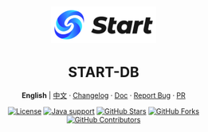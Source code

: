 <div align= "center">
    <img src="https://github.com/Spatio-Temporal-Lab/start-db-doc/blob/main/icon/logo.png?raw=true" alt="">
</div>

<div align= "center">

# START-DB

**English** | [中文]() · [Changelog]() · [Doc](https://github.com/Spatio-Temporal-Lab/start-db-doc) · [Report Bug](https://github.com/Spatio-Temporal-Lab/start-db/issues) · [PR](https://github.com/Spatio-Temporal-Lab/start-db/pulls) 

[![License](https://img.shields.io/badge/license-GPLv3-green)](https://www.apache.org/licenses/LICENSE-2.0.html)
[![Java support](https://img.shields.io/badge/java-8-green)](https://openjdk.java.net/)
[![GitHub Stars](https://img.shields.io/github/stars/Spatio-Temporal-Lab/start-db)](https://github.com/chat2db/Chat2DB/stargazers)
[![GitHub Forks](https://img.shields.io/github/forks/Spatio-Temporal-Lab/start-db)](https://github.com/chat2db/Chat2DB/fork)
[![GitHub Contributors](https://img.shields.io/github/contributors/Spatio-Temporal-Lab/start-db)](https://github.com/chat2db/Chat2DB/graphs/contributors)

</div>


